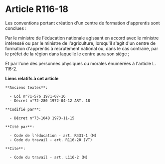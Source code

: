 # Article R116-18

Les conventions portant création d'un centre de formation d'apprentis sont conclues :

Par le ministre de l'éducation nationale agissant en accord avec le ministre intéressé ou par le ministre de l'agriculture,
lorsqu'il s'agit d'un centre de formation d'apprentis à recrutement national ou, dans le cas contraire, par le préfet de la
région dans laquelle le centre aura son siège ;

Et par l'une des personnes physiques ou morales énumérées à l'article L. 116-2.

**Liens relatifs à cet article**

	**Anciens textes**:

	  - Loi n°71-576 1971-07-16
	  - Décret n°72-280 1972-04-12 ART. 18

	**Codifié par**:

	  - Décret n°73-1048 1973-11-15

	**Cité par**:

	  - Code de l'éducation - art. R431-1 (M)
	  - Code du travail - art. R116-20 (VT)

	**Cite**:

	  - Code du travail - art. L116-2 (M)
